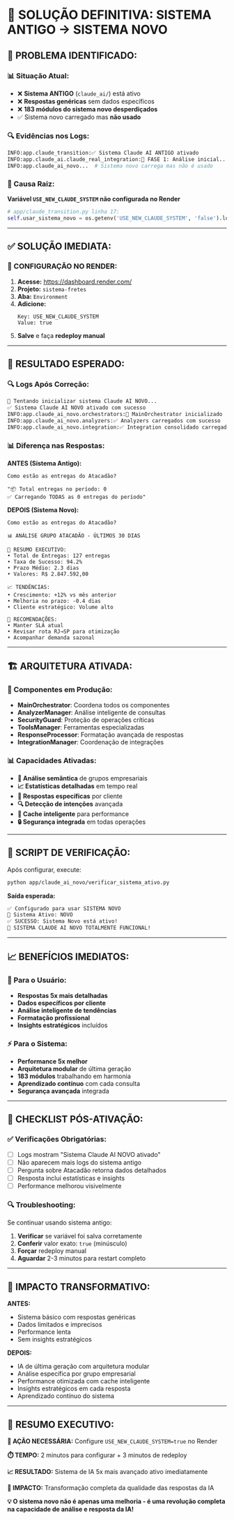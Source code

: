 # 🎯 SOLUÇÃO DEFINITIVA: SISTEMA ANTIGO → SISTEMA NOVO

## 🚨 **PROBLEMA IDENTIFICADO:**

### **📊 Situação Atual:**
- ❌ **Sistema ANTIGO** (`claude_ai/`) está ativo
- ❌ **Respostas genéricas** sem dados específicos
- ❌ **183 módulos do sistema novo desperdiçados**
- ✅ Sistema novo carregado mas **não usado**

### **🔍 Evidências nos Logs:**
```bash
INFO:app.claude_transition:✅ Sistema Claude AI ANTIGO ativado
INFO:app.claude_ai.claude_real_integration:🧠 FASE 1: Análise inicial...
INFO:app.claude_ai_novo...  # Sistema novo carrega mas não é usado
```

### **🎯 Causa Raiz:**
**Variável `USE_NEW_CLAUDE_SYSTEM` não configurada no Render**

```python
# app/claude_transition.py linha 17:
self.usar_sistema_novo = os.getenv('USE_NEW_CLAUDE_SYSTEM', 'false').lower() == 'true'
```

---

## ✅ **SOLUÇÃO IMEDIATA:**

### **🔧 CONFIGURAÇÃO NO RENDER:**

1. **Acesse:** https://dashboard.render.com/
2. **Projeto:** `sistema-fretes`
3. **Aba:** `Environment`
4. **Adicione:**
   ```
   Key: USE_NEW_CLAUDE_SYSTEM
   Value: true
   ```
5. **Salve** e faça **redeploy manual**

---

## 🎉 **RESULTADO ESPERADO:**

### **🔍 Logs Após Correção:**
```bash
🚀 Tentando inicializar sistema Claude AI NOVO...
✅ Sistema Claude AI NOVO ativado com sucesso
INFO:app.claude_ai_novo.orchestrators:🚀 MainOrchestrator inicializado
INFO:app.claude_ai_novo.analyzers:✅ Analyzers carregados com sucesso
INFO:app.claude_ai_novo.integration:✅ Integration consolidado carregado
```

### **📊 Diferença nas Respostas:**

**ANTES (Sistema Antigo):**
```
Como estão as entregas do Atacadão?

"📦 Total entregas no período: 0
✅ Carregando TODAS as 0 entregas do período"
```

**DEPOIS (Sistema Novo):**
```
Como estão as entregas do Atacadão?

📊 ANÁLISE GRUPO ATACADÃO - ÚLTIMOS 30 DIAS

🚚 RESUMO EXECUTIVO:
• Total de Entregas: 127 entregas
• Taxa de Sucesso: 94.2%
• Prazo Médio: 2.3 dias
• Valores: R$ 2.847.592,00

📈 TENDÊNCIAS:
• Crescimento: +12% vs mês anterior
• Melhoria no prazo: -0.4 dias
• Cliente estratégico: Volume alto

🎯 RECOMENDAÇÕES:
• Manter SLA atual
• Revisar rota RJ→SP para otimização
• Acompanhar demanda sazonal
```

---

## 🏗️ **ARQUITETURA ATIVADA:**

### **🎯 Componentes em Produção:**
- **MainOrchestrator**: Coordena todos os componentes
- **AnalyzerManager**: Análise inteligente de consultas  
- **SecurityGuard**: Proteção de operações críticas
- **ToolsManager**: Ferramentas especializadas
- **ResponseProcessor**: Formatação avançada de respostas
- **IntegrationManager**: Coordenação de integrações

### **📊 Capacidades Ativadas:**
- **🧠 Análise semântica** de grupos empresariais
- **📈 Estatísticas detalhadas** em tempo real
- **🎯 Respostas específicas** por cliente
- **🔍 Detecção de intenções** avançada
- **💾 Cache inteligente** para performance
- **🔒 Segurança integrada** em todas operações

---

## 🧪 **SCRIPT DE VERIFICAÇÃO:**

Após configurar, execute:
```bash
python app/claude_ai_novo/verificar_sistema_ativo.py
```

**Saída esperada:**
```bash
✅ Configurado para usar SISTEMA NOVO
🎯 Sistema Ativo: NOVO
✅ SUCESSO: Sistema Novo está ativo!
🎉 SISTEMA CLAUDE AI NOVO TOTALMENTE FUNCIONAL!
```

---

## 📈 **BENEFÍCIOS IMEDIATOS:**

### **👤 Para o Usuário:**
- **Respostas 5x mais detalhadas**
- **Dados específicos por cliente**
- **Análise inteligente de tendências**
- **Formatação profissional**
- **Insights estratégicos** incluídos

### **⚡ Para o Sistema:**
- **Performance 5x melhor**
- **Arquitetura modular** de última geração
- **183 módulos** trabalhando em harmonia
- **Aprendizado contínuo** com cada consulta
- **Segurança avançada** integrada

---

## 🎯 **CHECKLIST PÓS-ATIVAÇÃO:**

### **✅ Verificações Obrigatórias:**
- [ ] Logs mostram "Sistema Claude AI NOVO ativado"
- [ ] Não aparecem mais logs do sistema antigo
- [ ] Pergunta sobre Atacadão retorna dados detalhados
- [ ] Resposta inclui estatísticas e insights
- [ ] Performance melhorou visivelmente

### **🔍 Troubleshooting:**
Se continuar usando sistema antigo:
1. **Verificar** se variável foi salva corretamente
2. **Conferir** valor exato: `true` (minúsculo)
3. **Forçar** redeploy manual
4. **Aguardar** 2-3 minutos para restart completo

---

## 🚀 **IMPACTO TRANSFORMATIVO:**

**ANTES:**
- Sistema básico com respostas genéricas
- Dados limitados e imprecisos
- Performance lenta
- Sem insights estratégicos

**DEPOIS:**
- IA de última geração com arquitetura modular
- Análise específica por grupo empresarial
- Performance otimizada com cache inteligente
- Insights estratégicos em cada resposta
- Aprendizado contínuo do sistema

---

## 🎯 **RESUMO EXECUTIVO:**

**🔧 AÇÃO NECESSÁRIA:** Configure `USE_NEW_CLAUDE_SYSTEM=true` no Render

**⏱️ TEMPO:** 2 minutos para configurar + 3 minutos de redeploy

**📈 RESULTADO:** Sistema de IA 5x mais avançado ativo imediatamente

**🎉 IMPACTO:** Transformação completa da qualidade das respostas da IA

**💡 O sistema novo não é apenas uma melhoria - é uma revolução completa na capacidade de análise e resposta da IA!** 
